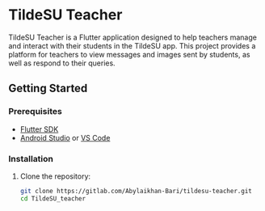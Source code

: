 # TildeSU Teacher

TildeSU Teacher is a Flutter application designed to help teachers manage and interact with their students in the TildeSU app. This project provides a platform for teachers to view messages and images sent by students, as well as respond to their queries.

## Getting Started

### Prerequisites

- [Flutter SDK](https://flutter.dev/docs/get-started/install)
- [Android Studio](https://developer.android.com/studio) or [VS Code](https://code.visualstudio.com/)

### Installation

1. Clone the repository:
   ```sh
   git clone https://gitlab.com/Abylaikhan-Bari/tildesu-teacher.git
   cd TildeSU_teacher
